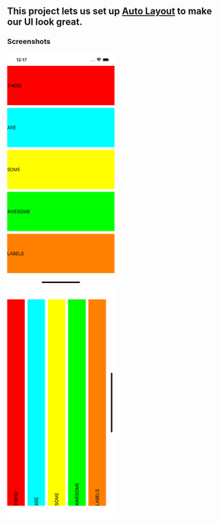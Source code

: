 ## This project lets us set up [Auto Layout](https://www.hackingwithswift.com/articles/140/the-auto-layout-cheat-sheet) to make our UI look great.

### Screenshots

<img src="https://github.com/deathlezz/100-Days-of-Swift/blob/main/07-Project6/Project6b/Screenshots/Screenshot1.png" width=250> ‎ <img src="https://github.com/deathlezz/100-Days-of-Swift/blob/main/07-Project6/Project6b/Screenshots/Screenshot2.png" width=250>
